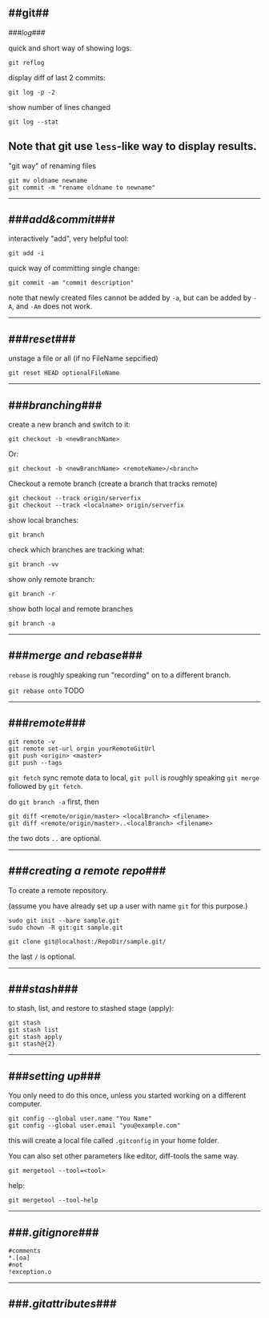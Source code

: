 ##git##
---
###_log_###

quick and short way of showing logs:

    git reflog

display diff of last 2 commits:

    git log -p -2

show number of lines changed

    git log --stat

Note that git use `less`-like way to display results.
---
"git way" of renaming files

    git mv oldname newname
    git commit -m "rename oldname to newname"
---
###_add&commit_###
---
interactively "add", very helpful tool:

    git add -i 
 
quick way of committing single change:

    git commit -am "commit description"

note that newly created files cannot be added by `-a`, but can be added by `-A`, and `-Am` does not work.

---
###_reset_###
---
unstage a file or all (if no FileName sepcified)

    git reset HEAD optionalFileName



---
###_branching_###
---

create a new branch and switch to it:

    git checkout -b <newBranchName>

Or:

    git checkout -b <newBranchName> <remoteName>/<branch>

Checkout a remote branch (create a branch that tracks remote)

    git checkout --track origin/serverfix
    git checkout --track <localname> origin/serverfix

show local branches:

    git branch

check which branches are tracking what:

    git branch -vv

show only remote branch:

    git branch -r

show both local and remote branches

    git branch -a

---
###_merge and rebase_###
---

`rebase` is roughly speaking run "recording" on to a different branch.

`git rebase onto` TODO


---
###_remote_###
---

    git remote -v
    git remote set-url orgin yourRemoteGitUrl
    git push <origin> <master>
    git push --tags

`git fetch` sync remote data to local, `git pull` is roughly speaking `git merge` followed by `git fetch`. 

do `git branch -a` first, then

    git diff <remote/origin/master> <localBranch> <filename>
    git diff <remote/origin/master>..<localBranch> <filename>

the two dots `..` are optional.


---
###_creating a remote repo_###
---

To create a remote repository.

(assume you have already set up a user with name `git` for this purpose.)

    sudo git init --bare sample.git
    sudo chown -R git:git sample.git

    git clone git@localhost:/RepoDir/sample.git/

the last `/` is optional.

---
###_stash_###
---

to stash, list, and restore to stashed stage (apply):

    git stash
    git stash list
    git stash apply
    git stash@{2}

---
###_setting up_###
---
You only need to do this once, unless you started working on a different computer.

    git config --global user.name "You Name"
    git config --global user.email "you@example.com"

this will create a local file called `.gitconfig` in your home folder.

You can also set other parameters like editor, diff-tools the same way.

    git mergetool --tool=<tool>

help:

    git mergetool --tool-help

---
###_.gitignore_###
---

    #comments
    *.[oa]
    #not
    !exception.o


---
###_.gitattributes_###
---
